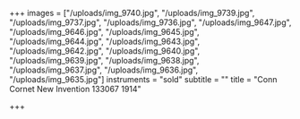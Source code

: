 +++
images = ["/uploads/img_9740.jpg", "/uploads/img_9739.jpg", "/uploads/img_9737.jpg", "/uploads/img_9736.jpg", "/uploads/img_9647.jpg", "/uploads/img_9646.jpg", "/uploads/img_9645.jpg", "/uploads/img_9644.jpg", "/uploads/img_9643.jpg", "/uploads/img_9642.jpg", "/uploads/img_9640.jpg", "/uploads/img_9639.jpg", "/uploads/img_9638.jpg", "/uploads/img_9637.jpg", "/uploads/img_9636.jpg", "/uploads/img_9635.jpg"]
instruments = "sold"
subtitle = ""
title = "Conn Cornet  New Invention 133067 1914"

+++
